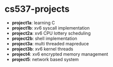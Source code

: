 # cs537-projects
* **project1a**: learning C
* **project1b**: xv6 syscall implementation
* **project2a**: xv6 CPU lottery scheduling
* **project2b**: shell implementation
* **project3a**: multi threaded mapreduce
* **project3b**: xv6 kernel threads
* **project4**: xv6 encrypted memory management
* **project5**: network based system
